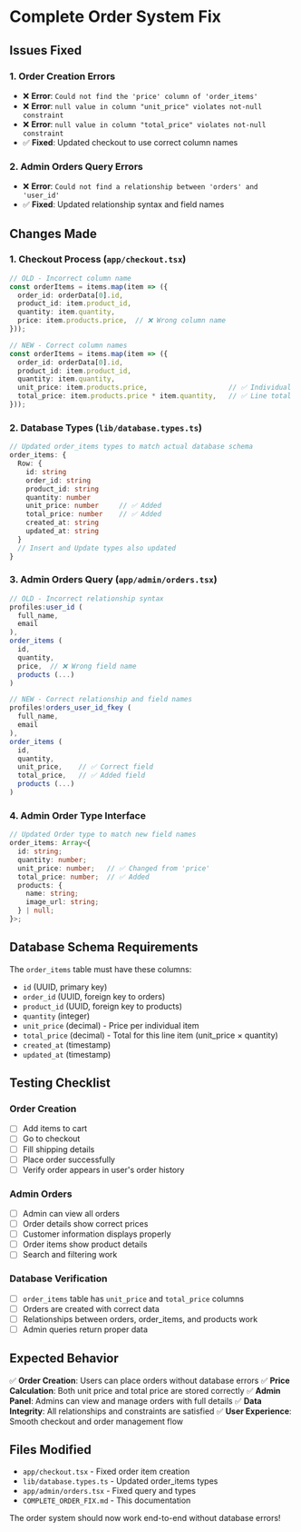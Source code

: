 # Complete Order System Fix

## Issues Fixed

### 1. Order Creation Errors
- ❌ **Error**: `Could not find the 'price' column of 'order_items'`
- ❌ **Error**: `null value in column "unit_price" violates not-null constraint`
- ❌ **Error**: `null value in column "total_price" violates not-null constraint`
- ✅ **Fixed**: Updated checkout to use correct column names

### 2. Admin Orders Query Errors
- ❌ **Error**: `Could not find a relationship between 'orders' and 'user_id'`
- ✅ **Fixed**: Updated relationship syntax and field names

## Changes Made

### 1. Checkout Process (`app/checkout.tsx`)
```typescript
// OLD - Incorrect column name
const orderItems = items.map(item => ({
  order_id: orderData[0].id,
  product_id: item.product_id,
  quantity: item.quantity,
  price: item.products.price,  // ❌ Wrong column name
}));

// NEW - Correct column names
const orderItems = items.map(item => ({
  order_id: orderData[0].id,
  product_id: item.product_id,
  quantity: item.quantity,
  unit_price: item.products.price,                    // ✅ Individual price
  total_price: item.products.price * item.quantity,   // ✅ Line total
}));
```

### 2. Database Types (`lib/database.types.ts`)
```typescript
// Updated order_items types to match actual database schema
order_items: {
  Row: {
    id: string
    order_id: string
    product_id: string
    quantity: number
    unit_price: number     // ✅ Added
    total_price: number    // ✅ Added
    created_at: string
    updated_at: string
  }
  // Insert and Update types also updated
}
```

### 3. Admin Orders Query (`app/admin/orders.tsx`)
```typescript
// OLD - Incorrect relationship syntax
profiles:user_id (
  full_name,
  email
),
order_items (
  id,
  quantity,
  price,  // ❌ Wrong field name
  products (...)
)

// NEW - Correct relationship and field names
profiles!orders_user_id_fkey (
  full_name,
  email
),
order_items (
  id,
  quantity,
  unit_price,    // ✅ Correct field
  total_price,   // ✅ Added field
  products (...)
)
```

### 4. Admin Order Type Interface
```typescript
// Updated Order type to match new field names
order_items: Array<{
  id: string;
  quantity: number;
  unit_price: number;   // ✅ Changed from 'price'
  total_price: number;  // ✅ Added
  products: {
    name: string;
    image_url: string;
  } | null;
}>;
```

## Database Schema Requirements

The `order_items` table must have these columns:
- `id` (UUID, primary key)
- `order_id` (UUID, foreign key to orders)
- `product_id` (UUID, foreign key to products)
- `quantity` (integer)
- `unit_price` (decimal) - Price per individual item
- `total_price` (decimal) - Total for this line item (unit_price × quantity)
- `created_at` (timestamp)
- `updated_at` (timestamp)

## Testing Checklist

### Order Creation
- [ ] Add items to cart
- [ ] Go to checkout
- [ ] Fill shipping details
- [ ] Place order successfully
- [ ] Verify order appears in user's order history

### Admin Orders
- [ ] Admin can view all orders
- [ ] Order details show correct prices
- [ ] Customer information displays properly
- [ ] Order items show product details
- [ ] Search and filtering work

### Database Verification
- [ ] `order_items` table has `unit_price` and `total_price` columns
- [ ] Orders are created with correct data
- [ ] Relationships between orders, order_items, and products work
- [ ] Admin queries return proper data

## Expected Behavior

✅ **Order Creation**: Users can place orders without database errors
✅ **Price Calculation**: Both unit price and total price are stored correctly
✅ **Admin Panel**: Admins can view and manage orders with full details
✅ **Data Integrity**: All relationships and constraints are satisfied
✅ **User Experience**: Smooth checkout and order management flow

## Files Modified
- `app/checkout.tsx` - Fixed order item creation
- `lib/database.types.ts` - Updated order_items types
- `app/admin/orders.tsx` - Fixed query and types
- `COMPLETE_ORDER_FIX.md` - This documentation

The order system should now work end-to-end without database errors!
